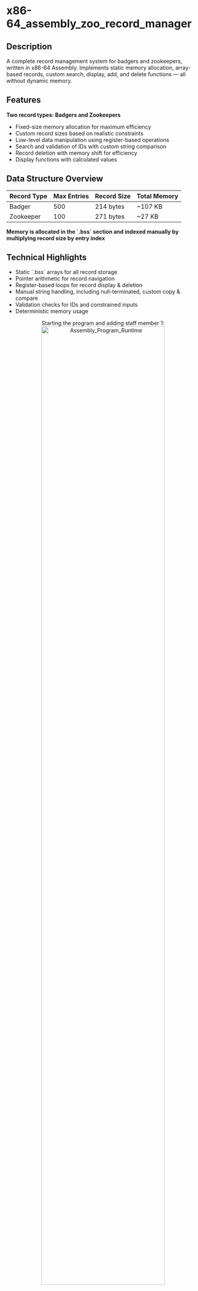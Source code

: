 <h1>x86-64_assembly_zoo_record_manager</h1>

<h2>Description</h2>
<p>A complete record management system for badgers and zookeepers, written in x86-64 Assembly. Implements static memory allocation, array-based records, custom search, display, add, and delete functions — all without dynamic memory. </p>

<h2>Features</h2>

<p><b>Two record types: Badgers and Zookeepers</b></p> 
<ul>
<li>Fixed-size memory allocation for maximum efficiency</li>
<li>Custom record sizes based on realistic constraints</li>
<li>Low-level data manipulation using register-based operations</li>
<li>Search and validation of IDs with custom string comparison</li>
<li>Record deletion with memory shift for efficiency</li>
<li>Display functions with calculated values</li>
</ul>

<h2>Data Structure Overview</h2>

<table>
  <thead>
    <tr>
      <th>Record Type</th><th>Max Entries</th><th>Record Size</th><th>Total Memory</th>
    </tr>
  </thead>
  <tbody>
    <tr><td>Badger</td><td>500</td><td>214 bytes</td><td>~107 KB</td></tr>
    <tr><td>Zookeeper</td><td>100</td><td>271 bytes</td><td>~27 KB</td></tr>
  </tbody>
</table>

<p><b>Memory is allocated in the `.bss` section and indexed manually by multiplying record size by entry index</b></p>

<h2>Technical Highlights</h2>

<ul>
<li>Static `.bss` arrays for all record storage</li>
<li>Pointer arithmetic for record navigation</li>
<li>Register-based loops for record display & deletion</li>
<li>Manual string handling, including null-terminated, custom copy & compare</li>
<li>Validation checks for IDs and constrained inputs</li>
<li>Deterministic memory usage</li>
</ul>

<p align="center">
Starting the program and adding staff member 1: <br/>
<img src="https://i.imgur.com/aIYdUdd.png" height="80%" width="80%" alt="Assembly_Program_Runtime"/>
<br />
<br />
Adding a staff member in the program: <br/>
<img src="https://i.imgur.com/RnmIYLn.png" height="80%" width="80%" alt="Assembly_Program_Runtime"/>
<br />
<br />
Adding a badger in the program: <br/>
<img src="https://i.imgur.com/GbciVua.png" height="80%" width="80%" alt="Assembly_Program_Runtime"/>
<br />
<br />
Searching up a staff member: <br/>
<img src="https://i.imgur.com/YjvctbP.png" height="80%" width="80%" alt="Assembly_Program_Runtime"/>
<br />
<br />
Searching up a badger:  <br/>
<img src="https://i.imgur.com/B9wWZdB.png" height="80%" width="80%" alt="Assembly_Program_Runtime"/>
<br />
<br />
Showing all staff records:  <br/>
<img src="https://i.imgur.com/2TPUWLA.png" height="80%" width="80%" alt="Assembly_Program_Runtime"/>
<br />
<br />
Deleting a staff record:  <br/>
<img src="https://i.imgur.com/ObSd08T.png" height="80%" width="80%" alt="Assembly_Program_Runtime"/>
<br />
<br />

</p>
